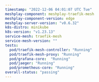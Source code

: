 ```yaml
---
timestamp: "2022-12-06 04:01:07 UTC Tue"
meshplay-component: meshplay-traefik-mesh
meshplay-component-version: edge
meshplay-server-version: "v0.6.32"
k8s-distro: minikube
k8s-version: "v1.23.13"
service-mesh: traefik-mesh
service-mesh-version: ""
tests:
  pod/traefik-mesh-controller: "Running"
  pod/traefik-mesh-proxy: "Running"
  pod/grafana-core:  "Running"
  pod/jaeger: "Running"
  pod/prometheus-core: "Running" 
overall-status: "passing"
---
```

